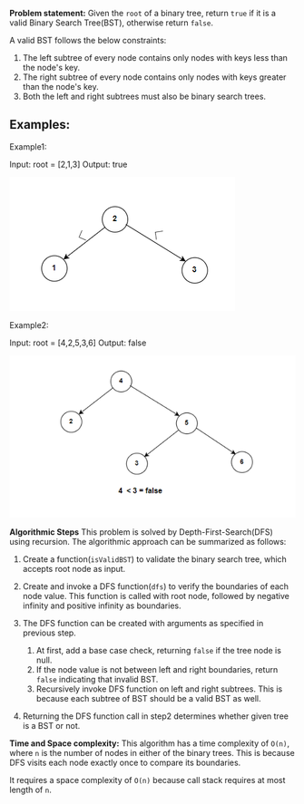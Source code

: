 **Problem statement:**
Given the `root` of a binary tree, return `true` if it is a valid Binary Search Tree(BST), otherwise return `false`.

A valid BST follows the below constraints:

1. The left subtree of every node contains only nodes with keys less than the node's key.
2. The right subtree of every node contains only nodes with keys greater than the node's key.
3. Both the left and right subtrees must also be binary search trees.

## Examples:
Example1:

Input: root = [2,1,3]
Output: true

![Screenshot](../../../../images/validate-bst.png)

Example2:

Input: root = [4,2,5,3,6]
Output: false

![Screenshot](../../../../images/validate-bst1.png)

**Algorithmic Steps**
This problem is solved by Depth-First-Search(DFS) using recursion. The algorithmic approach can be summarized as follows: 

1. Create a function(`isValidBST`) to validate the binary search tree, which accepts root node as input. 

2. Create and invoke a DFS function(`dfs`) to verify the boundaries of each node value. This function is called with root node, followed by negative infinity and positive infinity as boundaries.
   
3. The DFS function can be created with arguments as specified in previous step.
   
   1. At first, add a base case check, returning `false` if the tree node is null.
   2. If the node value is not between left and right boundaries, return `false` indicating that invalid BST.
   3. Recursively invoke DFS function on left and right subtrees. This is because each subtree of BST should be a valid BST as well.

4. Returning the DFS function call in step2 determines whether given tree is a BST or not.

**Time and Space complexity:**
This algorithm has a time complexity of `O(n)`, where `n` is the number of nodes in either of the binary trees. This is because DFS visits each node exactly once to compare its boundaries. 

It requires a space complexity of `O(n)` because call stack requires at most length of `n`.
